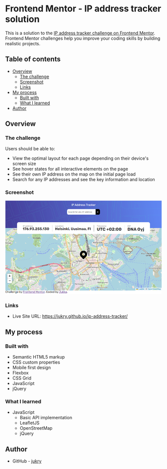 # Frontend Mentor - IP address tracker solution

This is a solution to the [IP address tracker challenge on Frontend Mentor](https://www.frontendmentor.io/challenges/ip-address-tracker-I8-0yYAH0). Frontend Mentor challenges help you improve your coding skills by building realistic projects. 

## Table of contents

- [Overview](#overview)
  - [The challenge](#the-challenge)
  - [Screenshot](#screenshot)
  - [Links](#links)
- [My process](#my-process)
  - [Built with](#built-with)
  - [What I learned](#what-i-learned)
- [Author](#author)

## Overview

### The challenge

Users should be able to:

- View the optimal layout for each page depending on their device's screen size
- See hover states for all interactive elements on the page
- See their own IP address on the map on the initial page load
- Search for any IP addresses and see the key information and location

### Screenshot

![image of my solution](images/ip-address-tracker.png)

### Links

- Live Site URL: https://jukry.github.io/ip-address-tracker/

## My process

### Built with

- Semantic HTML5 markup
- CSS custom properties
- Mobile first design
- Flexbox
- CSS Grid
- JavaScript
- jQuery

### What I learned

- JavaScript
  - Basic API implementation
  - LeafletJS
  - OpenStreetMap
  - jQuery

## Author

- GitHub - [jukry](https://github.com/jukry/)
